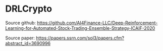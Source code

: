 # DRLCrypto
Source github: https://github.com/AI4Finance-LLC/Deep-Reinforcement-Learning-for-Automated-Stock-Trading-Ensemble-Strategy-ICAIF-2020

Source paper: https://papers.ssrn.com/sol3/papers.cfm?abstract_id=3690996

